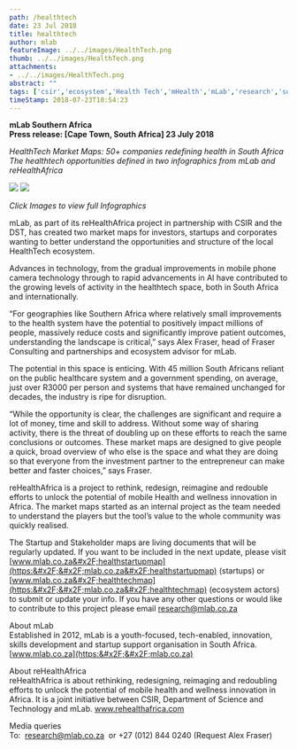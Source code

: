 ```yaml
---
path: /healthtech
date: 23 Jul 2018
title: healthtech
author: mlab
featureImage: ../../images/HealthTech.png
thumb: ../../images/HealthTech.png
attachments: 
- ../../images/HealthTech.png
abstract: ""
tags: ['csir','ecosystem','Health Tech','mHealth','mLab','research','south africa','startups']
timeStamp: 2018-07-23T10:54:23
---
```


**mLab Southern Africa  
Press release: \[Cape Town, South Africa\] 23 July 2018**

_HealthTech Market Maps: 50+ companies redefining health in South Africa_  
_The healthtech opportunities defined in two infographics from mLab and reHealthAfrica_

[![](https:&#x2F;&#x2F;mlab.co.za&#x2F;wp-content&#x2F;uploads&#x2F;2018&#x2F;07&#x2F;Screen-Shot-2018-07-23-at-10.46.53.png)](https:&#x2F;&#x2F;mlab.co.za&#x2F;wp-content&#x2F;uploads&#x2F;2018&#x2F;07&#x2F;Heathtech-Ecosystem-2018-v02.pdf) [![](https:&#x2F;&#x2F;mlab.co.za&#x2F;wp-content&#x2F;uploads&#x2F;2018&#x2F;07&#x2F;Screen-Shot-2018-07-23-at-10.47.11.png)](https:&#x2F;&#x2F;mlab.co.za&#x2F;wp-content&#x2F;uploads&#x2F;2018&#x2F;07&#x2F;mHealth-Startup-Map-2018.pdf)

_Click Images to view full Infographics_

mLab, as part of its reHealthAfrica project in partnership with CSIR and the DST, has created two market maps for investors, startups and corporates wanting to better understand the opportunities and structure of the local HealthTech ecosystem.

Advances in technology, from the gradual improvements in mobile phone camera technology through to rapid advancements in AI have contributed to the growing levels of activity in the healthtech space, both in South Africa and internationally.

“For geographies like Southern Africa where relatively small improvements to the health system have the potential to positively impact millions of people, massively reduce costs and significantly improve patient outcomes, understanding the landscape is critical,” says Alex Fraser, head of Fraser Consulting and partnerships and ecosystem advisor for mLab.

The potential in this space is enticing. With 45 million South Africans reliant on the public healthcare system and a government spending, on average, just over R3000 per person and systems that have remained unchanged for decades, the industry is ripe for disruption.

“While the opportunity is clear, the challenges are significant and require a lot of money, time and skill to address. Without some way of sharing activity, there is the threat of doubling up on these efforts to reach the same conclusions or outcomes. These market maps are designed to give people a quick, broad overview of who else is the space and what they are doing so that everyone from the investment partner to the entrepreneur can make better and faster choices,” says Fraser.

reHealthAfrica is a project to rethink, redesign, reimagine and redouble efforts to unlock the potential of mobile Health and wellness innovation in Africa. The market maps started as an internal project as the team needed to understand the players but the tool’s value to the whole community was quickly realised.

The Startup and Stakeholder maps are living documents that will be regularly updated. If you want to be included in the next update, please visit [www.mlab.co.za&#x2F;healthstartupmap](https:&#x2F;&#x2F;mlab.co.za&#x2F;healthstartupmap) (startups) or [www.mlab.co.za&#x2F;healthtechmap](https:&#x2F;&#x2F;mlab.co.za&#x2F;healthtechmap) (ecosystem actors) to submit or update your info. If you have any other questions or would like to contribute to this project please email [research@mlab.co.za](mailto:research@mlab.co.za)

About mLab  
Established in 2012, mLab is a youth-focused, tech-enabled, innovation, skills development and startup support organisation in South Africa. [www.mlab.co.za](https:&#x2F;&#x2F;mlab.co.za)

About reHealthAfrica  
reHealthAfrica is about rethinking, redesigning, reimaging and redoubling efforts to unlock the potential of mobile health and wellness innovation in Africa. It is a joint initiative between CSIR, Department of Science and Technology and mLab. www.rehealthafrica.com

Media queries  
To:  research@mlab.co.za  or +27 (012) 844 0240 (Request Alex Fraser)


